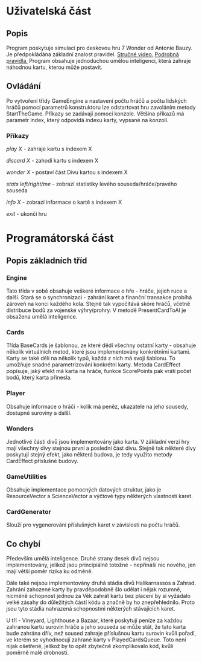 # Uživatelská část

## Popis
Program poskytuje simulaci pro deskovou hru 7 Wonder od Antonie Bauzy. Je předpokládána základní znalost pravidel. [Stručné video.](https://www.youtube.com/watch?v=E2z2TIBYlV0) [Podrobná pravidla.](http://rprod.com/uploads/file/7WONDERS_RULES_CZ_COLOR.pdf) Program obsahuje jednoduchou umělou inteligenci, která zahraje náhodnou kartu, kterou může postavit.

## Ovládání
Po vytvoření třídy GameEngine a nastavení počtu hráčů a počtu lidských hráčů pomocí parametrů konstruktoru lze odstartovat hru zavoláním metody StartTheGame. Příkazy se zadávají pomocí konzole. Většina příkazů má parametr index, který odpovídá indexu karty, vypsané na konzoli.

### Příkazy

*play X* - zahraje kartu s indexem X

*discard X* - zahodí kartu s indexem X

*wonder X* - postaví část Divu kartou s indexem X

*stats left/right/me* - zobrazí statistiky levého souseda/hráče/pravého souseda

*info X* - zobrazí informace o kartě s indexem X

*exit* - ukončí hru


# Programátorská část

## Popis základních tříd

### Engine
Tato třída v sobě obsahuje veškeré informace o hře - hráče, jejich ruce a další. Stará se o synchronizaci - zahrání karet a finanční transakce probíhá zároveň na konci každého kola. Stejně tak vypočítává skóre hráčů, včetně distribuce bodů za vojenské výhry/prohry. V metodě PresentCardToAI je obsažena umělá inteligence.


### Cards
Třída BaseCards je šablonou, ze které dědí všechny ostatní karty - obsahuje několik virtuálních metod, které jsou implementovány konkrétními kartami. Karty se také dělí na několik typů, každá z nich má svoji šablonu. To umožňuje snadné parametrizování konkrétní karty.
Metoda CardEffect popisuje, jaký efekt má karta na hráče, funkce ScorePoints pak vrátí počet bodů, který karta přinesla. 

### Player
Obsahuje informace o hráči - kolik má peněz, ukazatele na jeho sousedy, dostupné suroviny a další. 

### Wonders
Jednotlivé části divů jsou implementovány jako karta. V základní verzi hry mají všechny divy stejnou první a poslední část divu. Stejně tak některé divy poskytují stejný efekt, jako některá budova, je tedy využito metody CardEffect příslušné budovy.

### GameUtilities
Obsahuje implementace pomocných datových struktur, jako je ResourceVector a ScienceVector a výčtové typy některých vlastností karet.

### CardGenerator
Slouží pro vygenerování příslušných karet v závislosti na počtu hráčů.

## Co chybí
Především umělá inteligence. Druhé strany desek divů nejsou implementovány, jelikož jsou principiálně totožné - nepřináší nic nového, jen mají větší poměr rizika ku odměně.

Dále také nejsou implementovány druhá stádia divů Halikarnassos a Zahrad. Zahrání zahozené karty by pravděpodobně šlo udělat i nějak rozumně, nicméně schopnost jednou za Věk zahrát kartu bez placení by si vyžádalo velké zásahy do důležitých částí kódu a značně by ho znepřehlednilo. Proto jsou tyto stádia nahrazená schopnostmi některých stávajících karet.

U tří - Vineyard, Lighthouse a Bazaar, které poskytují peníze za každou zahranou kartu surovin hráče a jeho souseda se může stát, že tato karta bude zahrána dřív, než soused zahraje příslušnou kartu surovin kvůli pořadí, ve kterém se vyhodnocují zahrané karty v PlayedCardsQueue. Toto není nijak ošetřené, jelikož by to opět zbytečně zkomplikovalo kód, kvůli poměrně malé drobnosti.



